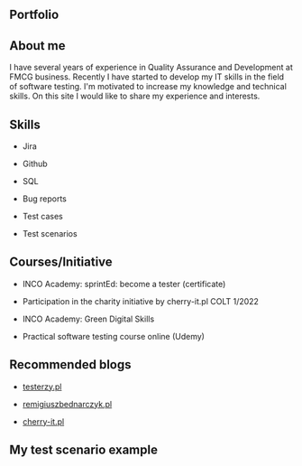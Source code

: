 ## Portfolio

## About me

I have several years of experience in Quality Assurance and Development at FMCG business.
Recently I have started to develop my IT skills in the field of software testing. I'm motivated to increase my knowledge and technical skills. On this site I would like to share my experience and interests.


## Skills

* Jira

* Github

* SQL

* Bug reports

* Test cases

* Test scenarios


## Courses/Initiative

* INCO Academy: sprintEd: become a tester (certificate)

* Participation in the charity initiative by cherry-it.pl COLT 1/2022

* INCO Academy: Green Digital Skills

* Practical software testing course online (Udemy)


## Recommended blogs

* [testerzy.pl](http://testerzy.pl)

* [remigiuszbednarczyk.pl](https://remigiuszbednarczyk.pl)

* [cherry-it.pl](http://cherry-it.pl)


## My test scenario example
